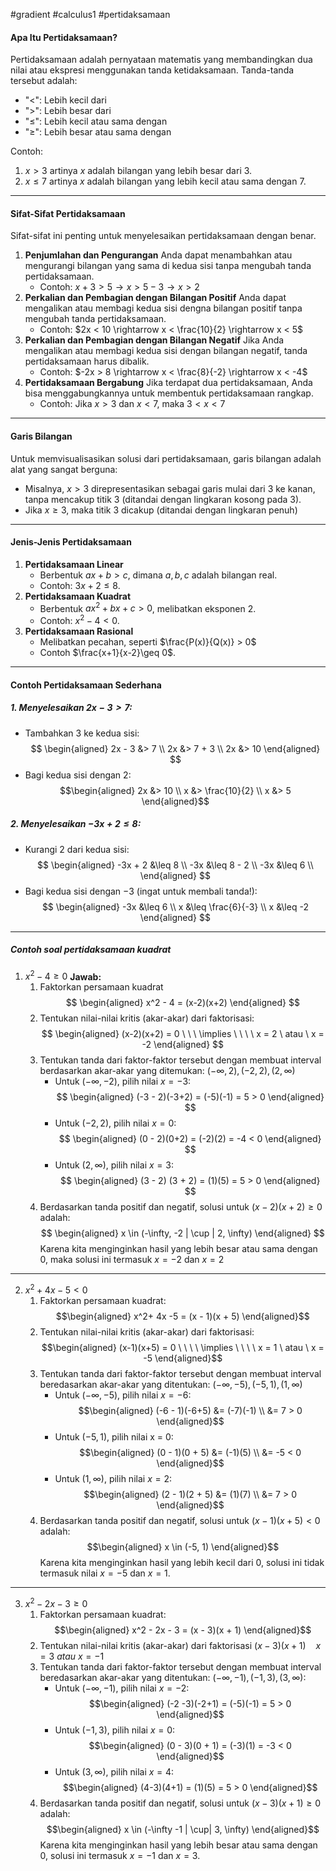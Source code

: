 #gradient #calculus1 #pertidaksamaan 

#### Apa Itu Pertidaksamaan?

Pertidaksamaan adalah pernyataan matematis yang membandingkan dua nilai atau ekspresi menggunakan tanda ketidaksamaan. Tanda-tanda tersebut adalah:
- "$<$": Lebih kecil dari
- "$>$": Lebih besar dari
- "$\leq$": Lebih kecil atau sama dengan
- "$\geq$": Lebih besar atau sama dengan

Contoh:
1. $x > 3$ artinya $x$ adalah bilangan yang lebih besar dari $3$.
2. $x \leq 7$ artinya $x$ adalah bilangan yang lebih kecil atau sama dengan $7$.

___

#### Sifat-Sifat Pertidaksamaan

Sifat-sifat ini penting untuk menyelesaikan pertidaksamaan dengan benar.
1. **Penjumlahan dan Pengurangan**
   Anda dapat menambahkan atau mengurangi bilangan yang sama di kedua sisi tanpa mengubah tanda pertidaksamaan.
   - Contoh:
     $x + 3 > 5 \rightarrow x > 5 - 3 \rightarrow x > 2$
1. **Perkalian dan Pembagian dengan Bilangan Positif**
   Anda dapat mengalikan atau membagi kedua sisi dengna bilangan positif tanpa mengubah tanda pertidaksamaan.
   - Contoh:
     $2x < 10 \rightarrow x < \frac{10}{2} \rightarrow x < 5$
1. **Perkalian dan Pembagian dengan Bilangan Negatif**
   Jika Anda mengalikan atau membagi kedua sisi dengan bilangan negatif, tanda pertidaksamaan harus dibalik.
   - Contoh:
     $-2x > 8 \rightarrow x < \frac{8}{-2} \rightarrow x < -4$
1. **Pertidaksamaan Bergabung**
   Jika terdapat dua pertidaksamaan, Anda bisa menggabungkannya untuk membentuk pertidaksamaan rangkap.
   - Contoh:
     Jika $x > 3$ dan $x < 7$, maka $3 < x < 7$

___

#### Garis Bilangan

Untuk memvisualisasikan solusi dari pertidaksamaan, garis bilangan adalah alat yang sangat berguna:
- Misalnya, $x > 3$ direpresentasikan sebagai garis mulai dari $3$ ke kanan, tanpa mencakup titik $3$ (ditandai dengan lingkaran kosong pada $3$).
- Jika $x \geq 3$, maka titik $3$ dicakup (ditandai dengan lingkaran penuh)

___

#### Jenis-Jenis Pertidaksamaan

1. **Pertidaksamaan Linear**
   - Berbentuk $ax + b > c$, dimana $a, b, c$ adalah bilangan real.
   - Contoh: $3x + 2 \leq 8$.
2. **Pertidaksamaan Kuadrat**
   - Berbentuk $ax^2+bx+c > 0$, melibatkan eksponen 2.
   - Contoh: $x^2 - 4 < 0$.
3. **Pertidaksamaan Rasional**
   - Melibatkan pecahan, seperti $\frac{P(x)}{Q(x)} > 0$
   - Contoh $\frac{x+1}{x-2}\geq 0$.

___

#### Contoh Pertidaksamaan Sederhana

##### 1. Menyelesaikan $2x-3 > 7$:
- Tambahkan $3$ ke kedua sisi:$$
    \begin{aligned}
    2x - 3 &> 7 \\
    2x &> 7 + 3 \\
    2x &> 10
    \end{aligned}
    $$
- Bagi kedua sisi dengan $2$: $$\begin{aligned}
  2x &> 10 \\
  x &> \frac{10}{2} \\
  x &> 5
    \end{aligned}$$
##### 2. Menyelesaikan $-3x + 2 \leq 8$:
- Kurangi $2$ dari kedua sisi: $$
\begin{aligned}
-3x + 2 &\leq 8 \\
-3x &\leq 8 - 2 \\
-3x &\leq 6 \\
\end{aligned}
$$
- Bagi kedua sisi dengan $-3$ (ingat untuk membali tanda!):
$$
\begin{aligned}
-3x &\leq 6 \\
x &\leq \frac{6}{-3} \\
x &\leq -2
\end{aligned}
$$

___
##### Contoh soal pertidaksamaan kuadrat
1. $x^2 - 4 \geq 0$
   **Jawab:**
   1. Faktorkan persamaan kuadrat
      $$
	      \begin{aligned}
	      x^2 - 4 = (x-2)(x+2)
	      \end{aligned}
	     $$
   2. Tentukan nilai-nilai kritis (akar-akar) dari faktorisasi:
      $$
	      \begin{aligned}
	      (x-2)(x+2) = 0 \ \ \ \implies \ \ \ \ x = 2 \ atau \ x = -2
	      \end{aligned}
	     $$
   3. Tentukan tanda dari faktor-faktor tersebut dengan membuat interval berdasarkan akar-akar yang ditemukan: $(-\infty, 2),(-2,2), (2, \infty)$
      - Untuk $(-\infty, -2)$, pilih nilai $x = -3$:$$
	      \begin{aligned}
	      (-3 - 2)(-3+2) = (-5)(-1) = 5 > 0
	      \end{aligned}
	     $$
      - Untuk $(-2,2)$, pilih nilai $x=0$:  $$
	      \begin{aligned}
	      (0 - 2)(0+2) = (-2)(2) = -4 < 0
	      \end{aligned}
	     $$
      - Untuk $(2, \infty)$, pilih nilai $x = 3$:  $$
	      \begin{aligned}
	      (3 - 2) (3 + 2) = (1)(5) = 5 > 0
	      \end{aligned}
	     $$
   4. Berdasarkan tanda positif dan negatif, solusi untuk $(x-2)(x+2) \geq 0$ adalah: $$
	      \begin{aligned}
	      x \in (-\infty, -2 | \cup | 2, \infty)
	      \end{aligned}
	     $$
	    Karena kita menginginkan hasil yang lebih besar atau sama dengan 0, maka solusi ini termasuk $x = -2$ dan $x=2$
 ___
	     
2. $x^2 + 4x - 5 < 0$
   1. Faktorkan persamaan kuadrat: $$\begin{aligned} 
      x^2+ 4x -5 = (x - 1)(x + 5)
      \end{aligned}$$
   2. Tentukan nilai-nilai kritis (akar-akar) dari faktorisasi: $$\begin{aligned} 
      (x-1)(x+5) = 0 \ \ \ \ \implies \ \ \ \ x = 1 \ atau \ x = -5
      \end{aligned}$$
   3. Tentukan tanda dari faktor-faktor tersebut dengan membuat interval beredasarkan akar-akar yang ditentukan: $(-\infty, -5), (-5,1), (1, \infty)$
      - Untuk $(-\infty, -5)$, pilih nilai $x = -6$: $$\begin{aligned} 
      (-6 - 1)(-6+5) &= (-7)(-1) \\
      &= 7 > 0
      \end{aligned}$$
      - Untuk $(-5, 1)$, pilih nilai x = 0:$$\begin{aligned} 
      (0 - 1)(0 + 5) &= (-1)(5) \\
      &= -5 < 0
      \end{aligned}$$
      - Untuk $(1, \infty)$, pilih nilai $x = 2$: $$\begin{aligned} 
      (2 - 1)(2 + 5) &= (1)(7) \\
      &= 7 > 0
      \end{aligned}$$
   4. Berdasarkan tanda positif dan negatif, solusi untuk $(x - 1)(x + 5) < 0$ adalah: $$\begin{aligned} 
      x \in (-5, 1)
      \end{aligned}$$
      Karena kita menginginkan hasil yang lebih kecil dari 0, solusi ini tidak termasuk nilai $x = -5$ dan $x = 1$.

___


3. $x^2-2x-3 \geq 0$
   1. Faktorkan persamaan kuadrat: $$\begin{aligned} 
      x^2 - 2x - 3 = (x - 3)(x + 1)
      \end{aligned}$$
   2. Tentukan nilai-nilai kritis (akar-akar) dari faktorisasi $(x-3)(x+1) \ \ \ \ x=3 \ atau \ x= -1$
   3. Tentukan tanda dari faktor-faktor tersebut dengan membuat interval beredasarkan akar-akar yang ditentukan: $(-\infty, -1), (-1,3), (3, \infty)$:
      - Untuk $(-\infty, -1)$, pilih nilai $x = -2$:$$\begin{aligned} 
      (-2 -3)(-2+1) = (-5)(-1) = 5 > 0
      \end{aligned}$$
      - Untuk $(-1,3)$, pilih nilai $x = 0$:$$\begin{aligned} 
      (0 - 3)(0 + 1) = (-3)(1) = -3 < 0
      \end{aligned}$$
      - Untuk $(3,\infty)$, pilih nilai $x = 4$:$$\begin{aligned} 
      (4-3)(4+1) = (1)(5) = 5 > 0
      \end{aligned}$$
   1. Berdasarkan tanda positif dan negatif, solusi untuk $(x - 3)(x + 1) \geq 0$ adalah: $$\begin{aligned} 
      x \in (-\infty -1 | \cup| 3, \infty)
      \end{aligned}$$
      Karena kita menginginkan hasil yang lebih besar atau sama dengan 0, solusi ini termasuk $x = -1$ dan $x = 3$.